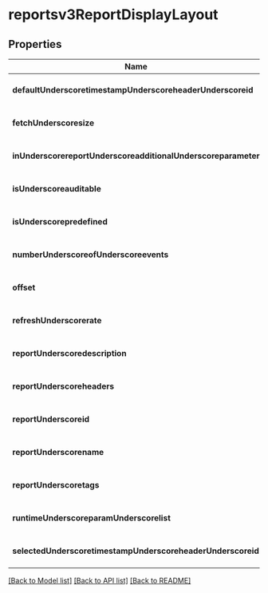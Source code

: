 # reportsv3ReportDisplayLayout

## Properties
Name | Type | Description | Notes
------------ | ------------- | ------------- | -------------
**defaultUnderscoretimestampUnderscoreheaderUnderscoreid** | **string** |  | [optional] [default to null]
**fetchUnderscoresize** | **integer** |  | [optional] [default to null]
**inUnderscorereportUnderscoreadditionalUnderscoreparameter** | [**array[Reportsv3InReportAdditionalParameter]**](Reportsv3InReportAdditionalParameter.md) |  | [optional] [default to null]
**isUnderscoreauditable** | **boolean** |  | [optional] [default to null]
**isUnderscorepredefined** | **boolean** |  | [optional] [default to null]
**numberUnderscoreofUnderscoreevents** | **string** |  | [optional] [default to null]
**offset** | **integer** |  | [optional] [default to null]
**refreshUnderscorerate** | **integer** |  | [optional] [default to null]
**reportUnderscoredescription** | **string** |  | [optional] [default to null]
**reportUnderscoreheaders** | [**array[Reportsv3DisplayHeader]**](Reportsv3DisplayHeader.md) |  | [optional] [default to null]
**reportUnderscoreid** | **string** |  | [optional] [default to null]
**reportUnderscorename** | **string** |  | [optional] [default to null]
**reportUnderscoretags** | [**array[Reportsv3ReportTag]**](Reportsv3ReportTag.md) |  | [optional] [default to null]
**runtimeUnderscoreparamUnderscorelist** | [**array[Reportsv3RunTimeParameter]**](Reportsv3RunTimeParameter.md) |  | [optional] [default to null]
**selectedUnderscoretimestampUnderscoreheaderUnderscoreid** | **string** |  | [optional] [default to null]

[[Back to Model list]](../README.md#documentation-for-models) [[Back to API list]](../README.md#documentation-for-api-endpoints) [[Back to README]](../README.md)


